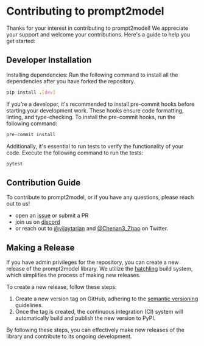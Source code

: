 # Contributing to prompt2model

Thanks for your interest in contributing to prompt2model!
We appreciate your support and welcome your
 contributions. Here's a guide to help you get started:

## Developer Installation

Installing dependencies:
Run the following command to install all the dependencies after you have forked the repository.

```bash
pip install .[dev]
```

If you're a developer, it's recommended to install
pre-commit hooks before starting your development
work. These hooks ensure code formatting, linting,
and type-checking. To install the pre-commit hooks,
run the following command:

```bash
pre-commit install
```

Additionally, it's essential to run tests to verify the
functionality of your code. Execute the following
command to run the tests:

```bash
pytest
```

## Contribution Guide

To contribute to prompt2model, or if you have any questions,
please reach out to us!

- open an [issue](https://github.com/neulab/prompt2model/issues) or submit a PR
- join us on [discord](https://discord.gg/UCy9csEmFc)
- or reach out to [@vijaytarian](https://twitter.com/vijaytarian)
  and [@Chenan3_Zhao](https://twitter.com/Chenan3_Zhao) on Twitter.

## Making a Release

If you have admin privileges for the repository,
you can create a new release of the prompt2model
library. We utilize the
[hatchling](https://github.com/pypa/hatch) build
system, which simplifies the process of making
new releases.

To create a new release, follow these steps:

1. Create a new version tag on GitHub, adhering to
the [semantic versioning](https://semver.org/) guidelines.
2. Once the tag is created, the continuous integration
(CI) system will automatically build and publish the
new version to PyPI.

By following these steps, you can effectively make
new releases of the library and contribute to its
ongoing development.

